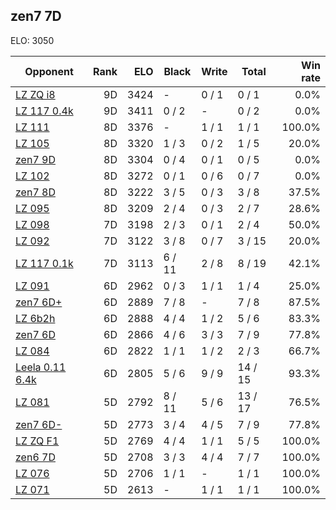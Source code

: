 ## zen7 7D ##

ELO: 3050

Opponent | Rank | ELO | Black | Write | Total | Win rate
---------|-----:|----:|-------|-------|-------|-------:
[LZ ZQ i8](LZ%20ZQ%20i8.md) | 9D | 3424 | - | 0 / 1 | 0 / 1 | 0.0%
[LZ 117 0.4k](LZ%20117%200.4k.md) | 9D | 3411 | 0 / 2 | - | 0 / 2 | 0.0%
[LZ 111](LZ%20111.md) | 8D | 3376 | - | 1 / 1 | 1 / 1 | 100.0%
[LZ 105](LZ%20105.md) | 8D | 3320 | 1 / 3 | 0 / 2 | 1 / 5 | 20.0%
[zen7 9D](zen7%209D.md) | 8D | 3304 | 0 / 4 | 0 / 1 | 0 / 5 | 0.0%
[LZ 102](LZ%20102.md) | 8D | 3272 | 0 / 1 | 0 / 6 | 0 / 7 | 0.0%
[zen7 8D](zen7%208D.md) | 8D | 3222 | 3 / 5 | 0 / 3 | 3 / 8 | 37.5%
[LZ 095](LZ%20095.md) | 8D | 3209 | 2 / 4 | 0 / 3 | 2 / 7 | 28.6%
[LZ 098](LZ%20098.md) | 7D | 3198 | 2 / 3 | 0 / 1 | 2 / 4 | 50.0%
[LZ 092](LZ%20092.md) | 7D | 3122 | 3 / 8 | 0 / 7 | 3 / 15 | 20.0%
[LZ 117 0.1k](LZ%20117%200.1k.md) | 7D | 3113 | 6 / 11 | 2 / 8 | 8 / 19 | 42.1%
[LZ 091](LZ%20091.md) | 6D | 2962 | 0 / 3 | 1 / 1 | 1 / 4 | 25.0%
[zen7 6D+](zen7%206D+.md) | 6D | 2889 | 7 / 8 | - | 7 / 8 | 87.5%
[LZ 6b2h](LZ%206b2h.md) | 6D | 2888 | 4 / 4 | 1 / 2 | 5 / 6 | 83.3%
[zen7 6D](zen7%206D.md) | 6D | 2866 | 4 / 6 | 3 / 3 | 7 / 9 | 77.8%
[LZ 084](LZ%20084.md) | 6D | 2822 | 1 / 1 | 1 / 2 | 2 / 3 | 66.7%
[Leela 0.11 6.4k](Leela%200.11%206.4k.md) | 6D | 2805 | 5 / 6 | 9 / 9 | 14 / 15 | 93.3%
[LZ 081](LZ%20081.md) | 5D | 2792 | 8 / 11 | 5 / 6 | 13 / 17 | 76.5%
[zen7 6D-](zen7%206D-.md) | 5D | 2773 | 3 / 4 | 4 / 5 | 7 / 9 | 77.8%
[LZ ZQ F1](LZ%20ZQ%20F1.md) | 5D | 2769 | 4 / 4 | 1 / 1 | 5 / 5 | 100.0%
[zen6 7D](zen6%207D.md) | 5D | 2708 | 3 / 3 | 4 / 4 | 7 / 7 | 100.0%
[LZ 076](LZ%20076.md) | 5D | 2706 | 1 / 1 | - | 1 / 1 | 100.0%
[LZ 071](LZ%20071.md) | 5D | 2613 | - | 1 / 1 | 1 / 1 | 100.0%
